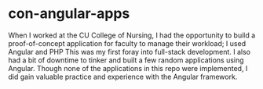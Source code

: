 # con-angular-apps
When I worked at the CU College of Nursing, I had the opportunity to build a proof-of-concept application for faculty to manage their workload; I used Angular and PHP This was my first foray into full-stack development. I also had a bit of downtime to tinker and built a few random applications using Angular. Though none of the applications in this repo were implemented, I did gain valuable practice and experience with the Angular framework.
